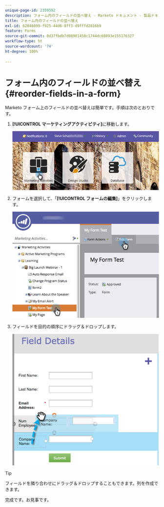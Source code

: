 ```yaml
---
unique-page-id: 2359592
description: フォーム内のフィールドの並べ替え - Marketo ドキュメント - 製品ドキュメント
title: フォーム内のフィールドの並べ替え
exl-id: 62846099-f925-44d6-8ff3-d9fffd2816b9
feature: Forms
source-git-commit: 0d37fbdb7d08901458c1744dc68893e155176327
workflow-type: ht
source-wordcount: '74'
ht-degree: 100%

---
```


# フォーム内のフィールドの並べ替え {#reorder-fields-in-a-form}

Marketo フォーム上のフィールドの並べ替えは簡単です。手順は次のとおりです。

1. **[!UICONTROL マーケティングアクティビティ]**&#x200B;に移動します。

   ![](assets/login-marketing-activities.png)

1. フォームを選択して、「**[!UICONTROL フォームの編集]**」をクリックします。

   ![](assets/editform.png)

1. フィールドを目的の順序にドラッグ＆ドロップします。

   ![](assets/image2014-9-15-14-3a45-3a46.png)

>[!TIP]
>
>フィールドを隣り合わせにドラッグ＆ドロップすることもできます。列を作成できます。

完成です。お見事です。
